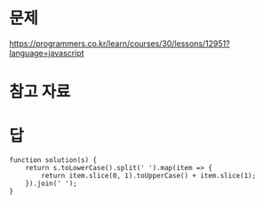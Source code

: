 # 문제
https://programmers.co.kr/learn/courses/30/lessons/12951?language=javascript

# 참고 자료

# 답
    function solution(s) {
        return s.toLowerCase().split(' ').map(item => {
            return item.slice(0, 1).toUpperCase() + item.slice(1);
        }).join(' ');
    }
